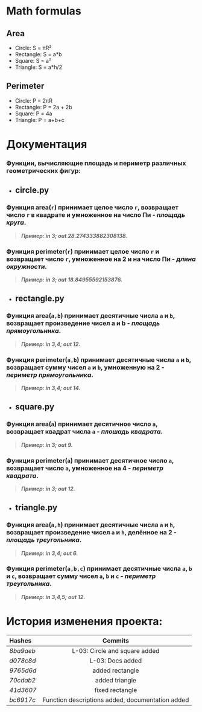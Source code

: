 # Math formulas
## Area
- Circle: S = πR²
- Rectangle: S = a*b
- Square: S = a²
- Triangle: S = a*h/2

## Perimeter
- Circle: P = 2πR
- Rectangle: P = 2a + 2b
- Square: P = 4a
- Triangle: P = a+b+c

# Документация
  ### Функции, вычисляющие площадь и периметр различных геометрических фигур:


* ## circle.py

### Функция area(`r`) принимает целое число `r`, возвращает число `r` в квадрате и умноженное на число Пи - _площадь круга_.

> ***Пример: in 3; out 28.274333882308138.***

### Функция perimeter(`r`) принимает целое число `r` и возвращает число `r`, умноженное на 2 и на число Пи - _длина окружности_.

> ***Пример: in 3; out 18.84955592153876.***


* ## rectangle.py

### Функция area(`a,b`) принимает десятичные числа `a` и `b`, возвращает произведение чисел a и b - _площадь прямоугольника_.

> ***Пример: in 3,4; out 12.***

### Функция perimeter(`a,b`) принимает десятичные числа `a` и `b`, возвращает сумму чисел `a` и `b`, умноженную на 2 - _периметр прямоугольника_.

> ***Пример: in 3,4; out 14.***


* ## square.py

### Функция area(`a`) принимает десятичное число `a`, возвращает квадрат числа `a` - _плошадь квадрата_.

> ***Пример: in 3; out 9.***

### Функция perimeter(`a`) принимает десятичное число `a`, возвращает число `a`, умноженное на 4 - _периметр квадрата_.

> ***Пример: in 3; out 12.***


* ## triangle.py

### Функция area(`a,h`) принимает десятичные числa `a` и `h`, возвращает произведение чисел `a` и `h`, делённое на 2 - _площадь треугольника_.

> ***Пример: in 3,4; out 6.***

### Функция perimeter(`a,b,c`) принимает десятичные числа `a`, `b` и `с`, возвращает сумму чисел `a`, `b` и `с` - _периметр треугольника_.

> ***Пример: in 3,4,5; out 12.***

# История изменения проекта:
| Hashes    | Commits                       |
| :-        | :---------:                   |
| _8ba9aeb_ | L-03: Circle and square added |
| _d078c8d_ | L-03: Docs added |
| _9765d6d_ | added rectangle |
| _70cdab2_ | added triangle |
| _41d3607_ | fixed rectangle |
| _bc6917c_ | Function descriptions added, documentation added |

